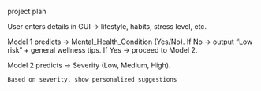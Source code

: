 project plan

User enters details in GUI → lifestyle, habits, stress level, etc.

Model 1 predicts → Mental_Health_Condition (Yes/No).
    If No → output “Low risk” + general wellness tips.
    If Yes → proceed to Model 2.

Model 2 predicts → Severity (Low, Medium, High).

    Based on severity, show personalized suggestions